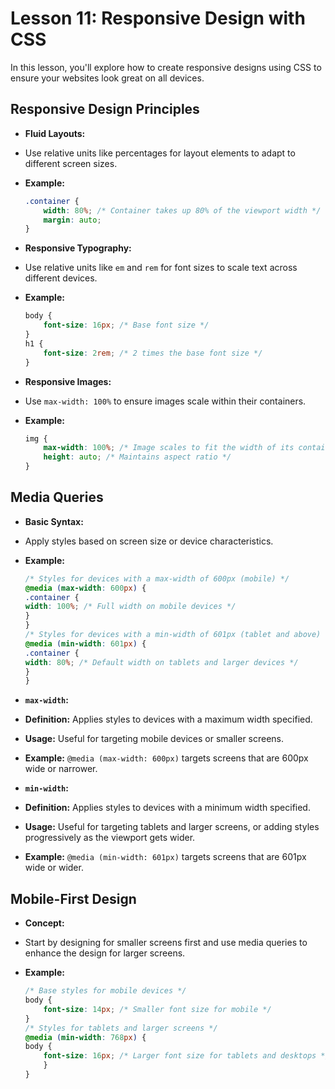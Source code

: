 # **Lesson 11: Responsive Design with CSS**

  
In this lesson, you'll explore how to create responsive designs using CSS to ensure your websites look great on all devices.

## **Responsive Design Principles**

- **Fluid Layouts:**

- Use relative units like percentages for layout elements to adapt to different screen sizes.

- **Example:**

	```css
	.container {
		width: 80%; /* Container takes up 80% of the viewport width */
		margin: auto;
	}
	```

  
 - **Responsive Typography:**

- Use relative units like `em` and `rem` for font sizes to scale text across different devices.

- **Example:**

	```css
	body {
		font-size: 16px; /* Base font size */
	} 
	h1 {
		font-size: 2rem; /* 2 times the base font size */
	}
	```

 - **Responsive Images:**

- Use `max-width: 100%` to ensure images scale within their containers.

- **Example:**

	```css
	img {
		max-width: 100%; /* Image scales to fit the width of its container */
		height: auto; /* Maintains aspect ratio */
	}
	```

  

## **Media Queries**

  
- **Basic Syntax:**

- Apply styles based on screen size or device characteristics.

- **Example:**

	```css
	/* Styles for devices with a max-width of 600px (mobile) */
	@media (max-width: 600px) {
	.container {
	width: 100%; /* Full width on mobile devices */
	}
	}
	/* Styles for devices with a min-width of 601px (tablet and above) */
	@media (min-width: 601px) {
	.container {
	width: 80%; /* Default width on tablets and larger devices */
	}
	}
	```

  

- **`max-width`:**

- **Definition:** Applies styles to devices with a maximum width specified.

- **Usage:** Useful for targeting mobile devices or smaller screens.

- **Example:** `@media (max-width: 600px)` targets screens that are 600px wide or narrower.

  

- **`min-width`:**

- **Definition:** Applies styles to devices with a minimum width specified.

- **Usage:** Useful for targeting tablets and larger screens, or adding styles progressively as the viewport gets wider.

- **Example:** `@media (min-width: 601px)` targets screens that are 601px wide or wider.

  

## **Mobile-First Design**

- **Concept:**

- Start by designing for smaller screens first and use media queries to enhance the design for larger screens.

- **Example:**

	```css
	/* Base styles for mobile devices */
	body {
		font-size: 14px; /* Smaller font size for mobile */
	}
	/* Styles for tablets and larger screens */
	@media (min-width: 768px) {
	body {
		font-size: 16px; /* Larger font size for tablets and desktops */
		}
	}
	```
<!--stackedit_data:
eyJoaXN0b3J5IjpbNDY1MTQxODA0LC0xOTY3MjYxNTM0XX0=
-->